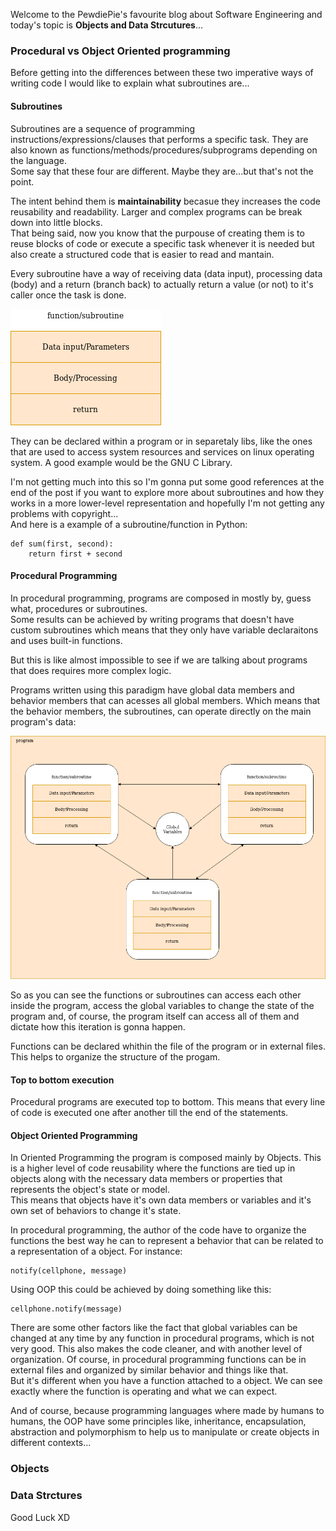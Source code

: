 <div style="text-align: left;">
    <p>
        Welcome to the PewdiePie's favourite blog about Software Engineering and today's
        topic is <b>Objects and Data Strcutures</b>...
    </p>
    <h3>Procedural vs Object Oriented programming</h3>
    <p>
        Before getting into the differences between these two imperative ways of writing code
        I would like to explain what subroutines are...
    </p>
    <h4>Subroutines</h4>
    <p>
        Subroutines are a sequence of programming instructions/expressions/clauses
        that performs a specific task. They are also known as functions/methods/procedures/subprograms 
        depending on the language.
        <br>
        Some say that these four are different. Maybe they are...but that's not the point.
    </p>
    <p>
        The intent behind them is <b>maintainability</b> becasue they increases
        the code reusability and readability. Larger and complex programs can be break down into
        little blocks.
        <br>
        That being said, now you know that the purpouse of creating them is to reuse blocks 
        of code or execute a specific task whenever it is needed but also create a structured
        code that is easier to read and mantain.
    </p>
    <p>
        Every subroutine have a way of receiving data (data input), processing data (body)
        and a return (branch back) to actually return a value (or not) to it's caller once the task
        is done.
    </p>
    <img class="post-img" src="../images/clean-code-objects-data-structures/subroutines.png" alt="">
    <p>
        They can be declared within a program or in separetaly libs, like the ones that are used to access system
        resources and services on linux operating system. A good example would be the GNU C Library. 
    </p>
    <p>
        I'm not getting much into this so I'm gonna put some good references at the end of the post
        if you want to explore more about subroutines and how they works in a more lower-level representation
        and hopefully I'm not getting any problems with copyright...
        <br>
        And here is a example of a subroutine/function in Python:
    </p>
    <pre class="brush: python">
<code>def sum(first, second):
    return first + second</code>
</pre>
    <h4>Procedural Programming</h4>
    <p>In procedural programming, programs are composed in mostly by, guess what, 
        procedures or subroutines.
        <br>
        Some results can be achieved by writing programs that doesn't have custom subroutines
        which means that they only have variable declaraitons and uses built-in functions.
    </p>
    <p>
        But this is like almost impossible to see if we are talking about programs that does requires more complex logic.
    </p>
    <p>
        Programs written using this paradigm have global data members and behavior members that
        can acesses all global members. Which means that the behavior members, the subroutines, can operate
        directly on the main program's data:
    </p>
    <img class="post-img" src="../images/clean-code-objects-data-structures/procedural-app" alt="">
    <p>
        So as you can see the functions or subroutines can access each other inside the program, access the global variables to change the state of the program and, of course, the program itself can access all of them and dictate how this iteration is gonna happen. 
    </p>
    <p>
        Functions can be declared whithin the file of the program or in external files.
        This helps to organize the structure of the progam.
    </p>
    <h4>Top to bottom execution</h4>
    <p>
      Procedural programs are executed top to bottom. This means that every line of code
      is executed one after another till the end of the statements.
    </p>
    <h4>Object Oriented Programming</h4>
    <p>
        In Oriented Programming the program is composed mainly by Objects.
        This is a higher level of code reusability where the functions are tied up in objects along with the necessary data members or properties that represents the object's state or model.
        <br>
        This means that objects have it's own data members or variables and it's own set
        of behaviors to change it's state.
    </p>
    <!-- IMAGE -->
    <p>
        In procedural programming, the author of the code have to organize the functions the best way he can to represent a behavior that can be related to a representation of a object. For instance:
    </p>
    <pre class="brush: python">
<code>notify(cellphone, message)</code>
</pre>
    <p>
        Using OOP this could be achieved by doing something like this:
    </p>
    <pre class="brush: python">
<code>cellphone.notify(message)</code>
</pre>
    <p>
        There are some other factors like the fact that global variables can be changed at any time by any function in procedural programs, which is not very good.
        This also makes the code cleaner, and with another level of organization.
        Of course, in procedural programming functions can be in external files and organized by similar behavior and things like that.
        <br>
        But it's different when you have a function attached to a object. We can see exactly where the function is operating and what we can expect.
    </p>
    <p>
        And of course, because programming languages where made by humans to humans, the OOP have some principles like, inheritance, encapsulation, abstraction and polymorphism to help us to manipulate or create objects in different contexts...
    </p>
    <h3>Objects</h3>
    <h3>Data Strctures</h3> 
    Good Luck XD
</div>